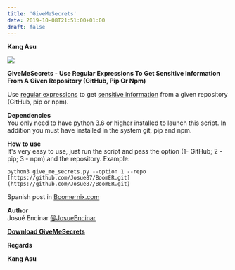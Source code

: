 ```yaml
---
title: 'GiveMeSecrets'
date: 2019-10-08T21:51:00+01:00
draft: false
---
```


**Kang Asu**

[![](https://1.bp.blogspot.com/-mJC8PZNcRo8/XZkCesWC8wI/AAAAAAAABtk/U5fjOHn-bwgAOqyscaAyATGuddpmQ2jqACLcBGAsYHQ/s320/GiveMeSecrets.png)](https://1.bp.blogspot.com/-mJC8PZNcRo8/XZkCesWC8wI/AAAAAAAABtk/U5fjOHn-bwgAOqyscaAyATGuddpmQ2jqACLcBGAsYHQ/s1600/GiveMeSecrets.png)

**GiveMeSecrets - Use Regular Expressions To Get Sensitive Information From A Given Repository (GitHub, Pip Or Npm)**

Use [regular expressions](https://www.kitploit.com/search/label/Regular%20Expressions "regular expressions") to get [sensitive information](https://www.kitploit.com/search/label/Sensitive%20Information "sensitive information") from a given repository (GitHub, pip or npm).  
  
**Dependencies**  
You only need to have python 3.6 or higher installed to launch this script. In addition you must have installed in the system git, pip and npm.

  
**How to use**  
It's very easy to use, just run the script and pass the option (1- GitHub; 2 - pip; 3 - npm) and the repository. Example:

```
python3 give_me_secrets.py --option 1 --repo [https://github.com/Josue87/BoomER.git](https://github.com/Josue87/BoomER.git) 
```

Spanish post in [Boomernix.com](https://www.boomernix.com/2019/09/givemesecrets-analiza-repositorios-para.html "Boomernix.com")  
  
**Author**  
Josué Encinar [@JosueEncinar](https://twitter.com/JosueEncinar "@JosueEncinar")  
  

**[Download GiveMeSecrets](http://eunsetee.com/NupV "Download GiveMeSecrets")**

**Regards**

**Kang Asu**